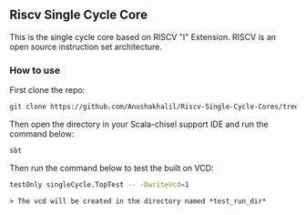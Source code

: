 ## Riscv Single Cycle Core
This is the single cycle core based on RISCV "I" Extension. RISCV is an open source instruction set architecture.

### How to use
First clone the repo:

```bash
git clone https://github.com/Anushakhalil/Riscv-Single-Cycle-Cores/tree/main/src/main/scala/Anusha_khalil
```
Then open the directory in your Scala-chisel support IDE and run the command below:

```bash
sbt
```
Then run the command below to test the built on VCD:

```bash
testOnly singleCycle.TopTest -- -DwriteVcd=1
```
 	> The vcd will be created in the directory named *test_run_dir*